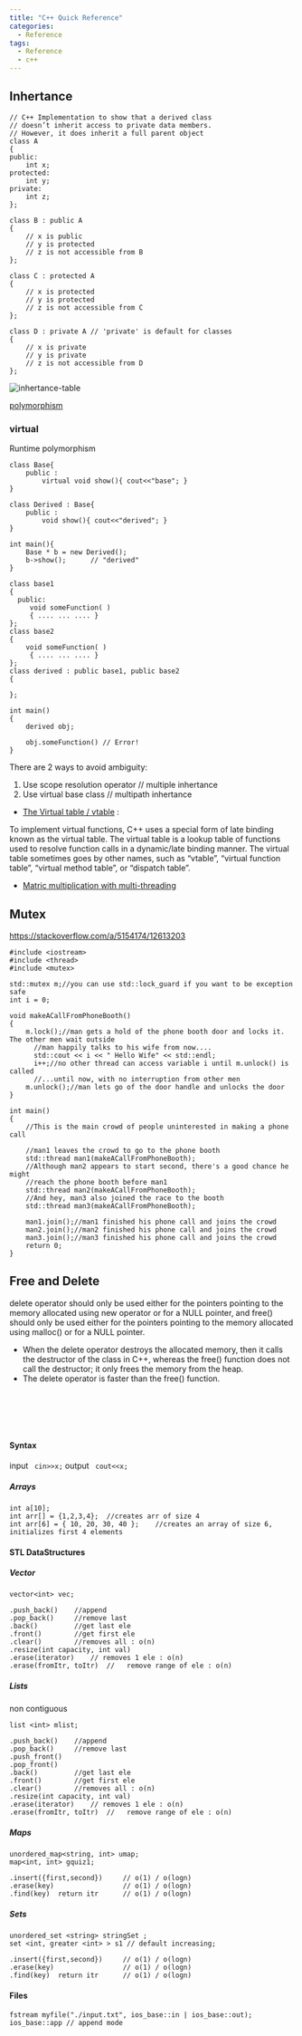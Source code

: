 ```yaml
---
title: "C++ Quick Reference"
categories:
  - Reference
tags:
  - Reference
  - c++
---
```



## Inhertance

```
// C++ Implementation to show that a derived class 
// doesn’t inherit access to private data members. 
// However, it does inherit a full parent object 
class A 
{ 
public: 
	int x; 
protected: 
	int y; 
private: 
	int z; 
}; 

class B : public A 
{ 
	// x is public 
	// y is protected 
	// z is not accessible from B 
}; 

class C : protected A 
{ 
	// x is protected 
	// y is protected 
	// z is not accessible from C 
}; 

class D : private A // 'private' is default for classes 
{ 
	// x is private 
	// y is private 
	// z is not accessible from D 
}; 

```

![inhertance-table](/assets/images/cppInhertance.png)


[polymorphism](https://www.geeksforgeeks.org/polymorphism-in-c/)

### virtual
Runtime polymorphism
```
class Base{
    public : 
        virtual void show(){ cout<<"base"; }
}

class Derived : Base{
    public : 
        void show(){ cout<<"derived"; }
}

int main(){
    Base * b = new Derived();
    b->show();      // "derived"
}

```

```
class base1
{
  public:
     void someFunction( )
     { .... ... .... }  
};
class base2
{
    void someFunction( )
     { .... ... .... } 
};
class derived : public base1, public base2
{
    
};

int main()
{
    derived obj;

    obj.someFunction() // Error!  
}

```

There are 2 ways to avoid ambiguity:

1. Use scope resolution operator     // multiple inhertance
2. Use virtual base class            // multipath inhertance


- [The Virtual table / vtable](https://www.learncpp.com/cpp-tutorial/125-the-virtual-table/) :

To implement virtual functions, C++ uses a special form of late binding known as the virtual table. The virtual table is a lookup table of functions used to resolve function calls in a dynamic/late binding manner. The virtual table sometimes goes by other names, such as “vtable”, “virtual function table”, “virtual method table”, or “dispatch table”.


- [Matric multiplication with multi-threading](https://www.geeksforgeeks.org/multiplication-of-matrix-using-threads/)





## Mutex

https://stackoverflow.com/a/5154174/12613203

```
#include <iostream>
#include <thread>
#include <mutex>

std::mutex m;//you can use std::lock_guard if you want to be exception safe
int i = 0;

void makeACallFromPhoneBooth() 
{
    m.lock();//man gets a hold of the phone booth door and locks it. The other men wait outside
      //man happily talks to his wife from now....
      std::cout << i << " Hello Wife" << std::endl;
      i++;//no other thread can access variable i until m.unlock() is called
      //...until now, with no interruption from other men
    m.unlock();//man lets go of the door handle and unlocks the door
}

int main() 
{
    //This is the main crowd of people uninterested in making a phone call

    //man1 leaves the crowd to go to the phone booth
    std::thread man1(makeACallFromPhoneBooth);
    //Although man2 appears to start second, there's a good chance he might
    //reach the phone booth before man1
    std::thread man2(makeACallFromPhoneBooth);
    //And hey, man3 also joined the race to the booth
    std::thread man3(makeACallFromPhoneBooth);

    man1.join();//man1 finished his phone call and joins the crowd
    man2.join();//man2 finished his phone call and joins the crowd
    man3.join();//man3 finished his phone call and joins the crowd
    return 0;
}
```

## Free and Delete
delete operator should only be used either for the pointers pointing to the memory allocated using new operator or for a NULL pointer, and free() should only be used either for the pointers pointing to the memory allocated using malloc() or for a NULL pointer.
- When the delete operator destroys the allocated memory, then it calls the destructor of the class in C++, whereas the free() function does not call the destructor; it only frees the memory from the heap.
- The delete operator is faster than the free() function.


<br>
<br>
<br>
<br>

#### Syntax
input ` cin>>x;`
output ` cout<<x;`

##### Arrays
```
int a[10];
int arr[] = {1,2,3,4};  //creates arr of size 4
int arr[6] = { 10, 20, 30, 40 };    //creates an array of size 6, initializes first 4 elements 
```

#### STL DataStructures

##### Vector
```
vector<int> vec;

.push_back()    //append
.pop_back()     //remove last
.back()         //get last ele
.front()        //get first ele
.clear()        //removes all : o(n)
.resize(int capacity, int val)  
.erase(iterator)    // removes 1 ele : o(n)
.erase(fromItr, toItr)  //   remove range of ele : o(n)
```

##### Lists
non contiguous
```
list <int> mlist;

.push_back()    //append
.pop_back()     //remove last
.push_front()    
.pop_front()
.back()         //get last ele
.front()        //get first ele
.clear()        //removes all : o(n)
.resize(int capacity, int val)  
.erase(iterator)    // removes 1 ele : o(n)
.erase(fromItr, toItr)  //   remove range of ele : o(n)
```

##### Maps

```
unordered_map<string, int> umap; 
map<int, int> gquiz1;

.insert({first,second})     // o(1) / o(logn) 
.erase(key)                 // o(1) / o(logn)
.find(key)  return itr      // o(1) / o(logn)

```

##### Sets
```
unordered_set <string> stringSet ;
set <int, greater <int> > s1 // default increasing;

.insert({first,second})     // o(1) / o(logn) 
.erase(key)                 // o(1) / o(logn)
.find(key)  return itr      // o(1) / o(logn)

```


#### Files
```
fstream myfile("./input.txt", ios_base::in | ios_base::out);
ios_base::app // append mode
```